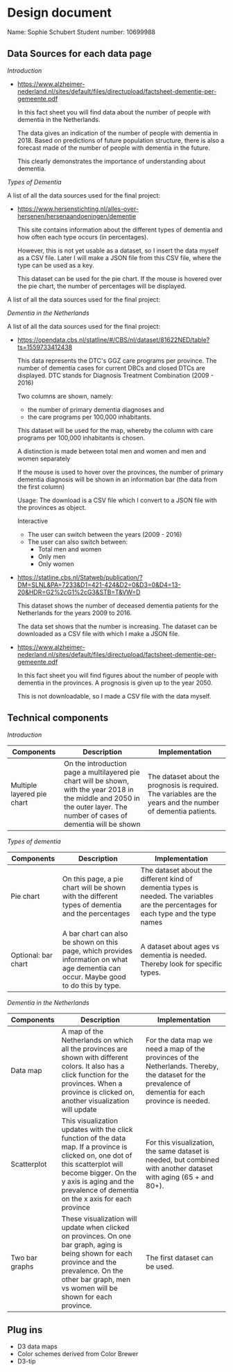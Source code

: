 # Design document

Name: Sophie Schubert
Student number: 10699988

__Data Sources for each data page__
---

*Introduction*

- https://www.alzheimer-nederland.nl/sites/default/files/directupload/factsheet-dementie-per-gemeente.pdf

  In this fact sheet you will find data about the number of people with dementia in the Netherlands.

  The data gives an indication of the number of people with dementia in 2018.
  Based on predictions of future population structure, there is also a forecast
  made of the number of people with dementia in the future.

  This clearly demonstrates the importance of understanding about dementia.

*Types of Dementia*

A list of all the data sources used for the final project:

- https://www.hersenstichting.nl/alles-over-hersenen/hersenaandoeningen/dementie

  This site contains information about the different types of dementia and how often each type occurs (in percentages).

  However, this is not yet usable as a dataset, so I insert the data myself as a CSV file. Later I will make a JSON file from this CSV file, where the type can be used as a key.

  This dataset can be used for the pie chart. If the mouse is hovered over the pie chart, the number of percentages will be displayed.

A list of all the data sources used for the final project:

*Dementia in the Netherlands*

A list of all the data sources used for the final project:

- https://opendata.cbs.nl/statline/#/CBS/nl/dataset/81622NED/table?ts=1559733412438

  This data represents the DTC's GGZ care programs per province. The number of dementia cases for current DBCs and closed DTCs are displayed. DTC stands for Diagnosis Treatment Combination (2009 - 2016)

  Two columns are shown, namely:
    - the number of primary dementia diagnoses and
    - the care programs per 100,000 inhabitants.

  This dataset will be used for the map, whereby the column with care programs
  per 100,000 inhabitants is chosen.

  A distinction is made between total men and women and men and women separately

  If the mouse is used to hover over the provinces, the number of primary dementia diagnosis will be shown in an information bar (the data from the first column)

  Usage: The download is a CSV file which I convert to a JSON file with the provinces as object.

  Interactive
    - The user can switch between the years (2009 - 2016)
    - The user can also switch between:
      - Total men and women
      - Only men
      - Only women


- https://statline.cbs.nl/Statweb/publication/?DM=SLNL&PA=7233&D1=421-424&D2=0&D3=0&D4=13-20&HDR=G2%2cG1%2cG3&STB=T&VW=D

  This dataset shows the number of deceased dementia patients for the Netherlands for the years 2009 to 2016.

  The data set shows that the number is increasing.
  The dataset can be downloaded as a CSV file with which I make a JSON file.

- https://www.alzheimer-nederland.nl/sites/default/files/directupload/factsheet-dementie-per-gemeente.pdf

  In this fact sheet you will find figures about the number of people with dementia in the provinces. A prognosis is given up to the year 2050.

  This is not downloadable, so I made a CSV file with the data myself.

__Technical components__
---

*Introduction*

Components | Description | Implementation
---------- | ----------- | --------------
Multiple layered pie chart|On the introduction page a multilayered pie chart will be shown, with the year 2018 in the middle and 2050 in the outer layer. The number of cases of dementia will be shown |The dataset about the prognosis is required. The variables are the years and the number of dementia patients.

*Types of dementia*

Components | Description | Implementation
---------- | ----------- | --------------
Pie chart | On this page, a pie chart will be shown with the different types of dementia and the percentages | The dataset about the different kind of dementia types is needed. The variables are the percentages for each type and the type names
Optional: bar chart | A bar chart can also be shown on this page, which provides information on what age dementia can occur. Maybe good to do this by type. |A dataset about ages vs dementia is needed. Thereby look for specific types.

*Dementia in the Netherlands*

Components | Description | Implementation
---------- | ----------- | --------------
Data map | A map of the Netherlands on which all the provinces are shown with different colors. It also has a click function for the provinces. When a province is clicked on, another visualization will update| For the data map we need a map of the provinces of the Netherlands. Thereby, the dataset for the prevalence of dementia for each province is needed.
Scatterplot | This visualization updates with the click function of the data map. If a province is clicked on, one dot of this scatterplot will become bigger. On the y axis is aging and the prevalence of dementia on the x axis for each province | For this visualization, the same dataset is needed, but combined with another dataset with aging (65 + and 80+).
Two bar graphs | These visualization will update when clicked on provinces. On one bar graph, aging is being shown for each province and the prevalence. On the other bar graph, men vs women will be shown for each province. | The first dataset can be used. 

__Plug ins__
---
- D3 data maps
- Color schemes derived from Color Brewer
- D3-tip
